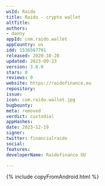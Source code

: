 ```yaml
---
wsId: Raido
title: Raido - crypto wallet
altTitle: 
authors:
- danny
appId: com.raido.wallet
appCountry: us
idd: 1536567791
released: 2020-10-28
updated: 2023-09-23
version: 3.8.0
stars: 0
reviews: 0
website: https://raidofinance.eu
repository: 
issue: 
icon: com.raido.wallet.jpg
bugbounty: 
meta: removed
verdict: custodial
appHashes: 
date: 2023-12-19
signer: 
twitter: financialraido
social: 
features: 
developerName: Raidofinance OU

---
```


{% include copyFromAndroid.html %}
